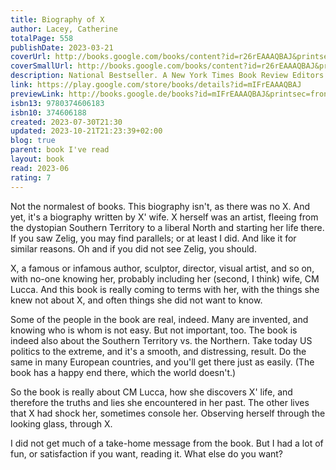 ```yaml
---  
title: Biography of X  
author: Lacey, Catherine  
totalPage: 558  
publishDate: 2023-03-21  
coverUrl: http://books.google.com/books/content?id=r26rEAAAQBAJ&printsec=frontcover&img=1&zoom=1&edge=curl&source=gbs_api  
coverSmallUrl: http://books.google.com/books/content?id=r26rEAAAQBAJ&printsec=frontcover&img=1&zoom=5&edge=curl&source=gbs_api  
description: National Bestseller. A New York Times Book Review Editors’ Choice. Named a best book of March by Apple Books and Amazon, and a most anticipated book by The New York Times, Esquire, The Guardian, Time, BuzzFeed, Electric Literature, Literary Hub, and Chicago Review of Books “A major novel, and a notably audacious one.” —Dwight Garner, The New York Times “It feels fairly rare for a novel to be hugely intelligent and moving and fun in equal measure, but with Biography of X, Catherine Lacey somehow—magically—makes the nearly impossible look easy.” —Lauren Groff From one of our fiercest stylists, a roaring epic chronicling the life, times, and secrets of a notorious artist. When X—an iconoclastic artist, writer, and polarizing shape-shifter—falls dead in her office, her widow, CM, wild with grief and refusing everyone’s good advice, hurls herself into writing a biography of the woman she deified. Though X was recognized as a crucial creative force of her era, she kept a tight grip on her life story. Not even CM knows where X was born, and in her quest to find out, she opens a Pandora’s box of secrets, betrayals, and destruction. All the while, she immerses herself in the history of the Southern Territory, a fascist theocracy that split from the rest of the country after World War II, and which finally, in the present day, is being forced into an uneasy reunification. A masterfully constructed literary adventure complete with original images assembled by X’s widow, Biography of X follows CM as she traces X’s peripatetic trajectory over decades, from Europe to the ruins of America’s divided territories, and through her collaborations and feuds with everyone from Bowie and Waits to Sontag and Acker. At last, when she finally understands the scope of X’s defining artistic project, CM realizes her wife’s deceptions were far crueler than she imagined. Pulsing with suspense and intellect while blending nonfiction and fiction, Biography of X is a roaring epic that plumbs the depths of grief, art, and love. In her most ambitious novel yet, Catherine Lacey pushes her craft to its highest level, introducing us to an unforgettable character who, in her tantalizing mystery, shows us the fallibility of the stories we craft for ourselves.  
link: https://play.google.com/store/books/details?id=mIFrEAAAQBAJ  
previewLink: http://books.google.de/books?id=mIFrEAAAQBAJ&printsec=frontcover&dq=Catherine+Lacey,+Biography+of+X&hl=&as_pt=BOOKS&cd=1&source=gbs_api  
isbn13: 9780374606183  
isbn10: 374606188  
created: 2023-07-30T21:30  
updated: 2023-10-21T21:23:39+02:00  
blog: true  
parent: book I've read  
layout: book  
read: 2023-06  
rating: 7  
---  
```

  
Not the normalest of books.  This biography isn't, as there was no X.  And yet, it's a biography written by X' wife.  X herself was an artist, fleeing from the dystopian Southern Territory to a liberal North and starting her life there.  If you saw Zelig, you may find parallels; or at least I did.  And like it for similar reasons.  Oh and if you did not see Zelig, you should.  
  
X, a famous or infamous author, sculptor, director, visual artist, and so on, with no-one knowing her, probably including her (second, I think) wife, CM Lucca.  And this book is really coming to terms with her, with the things she knew not about X, and often things she did not want to know.  
  
Some of the people in the book are real, indeed.  Many are invented, and knowing who is whom is not easy.  But not important, too.  The book is indeed also about the Southern Territory vs. the Northern.  Take today US politics to the extreme, and it's a smooth, and distressing, result.  Do the same in many European countries, and you'll get there just as easily.  (The book has a happy end there, which the world doesn't.)  
  
So the book is really about CM Lucca, how she discovers X' life, and therefore the truths and lies she encountered in her past.  The other lives that X had shock her, sometimes console her.  Observing herself through the looking glass, through X.  
  
I did not get much of a take-home message from the book.  But I had a lot of fun, or satisfaction if you want, reading it.  What else do you want?